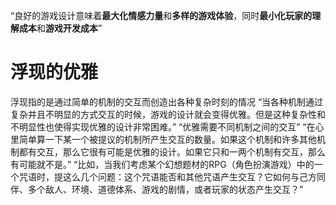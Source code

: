 “良好的游戏设计意味着**最大化情感力量**和**多样的游戏体验**，同时**最小化玩家的理解成本**和**游戏开发成本**”
# 浮现的优雅
浮现指的是通过简单的机制的交互而创造出各种复杂时刻的情况
“当各种机制通过复杂并且不明显的方式交互的时候，游戏的设计就会变得优雅。但是这种复杂性和不明显性也使得实现优雅的设计非常困难。”
“优雅需要不同机制之间的交互”
“在心里简单算一下某一个被提议的机制所产生交互的数量。如果这个机制和许多其他机制都有交互，那么它很有可能是优雅的设计。如果它只和一两个机制有交互，那么有可能就不是。”
“比如，当我们考虑某个幻想题材的RPG（角色扮演游戏）中的一个咒语时，提这么几个问题：这个咒语能否和其他咒语产生交互？它如何与己方同伴、多个敌人、环境、道德体系、游戏的剧情，或者玩家的状态产生交互？”


